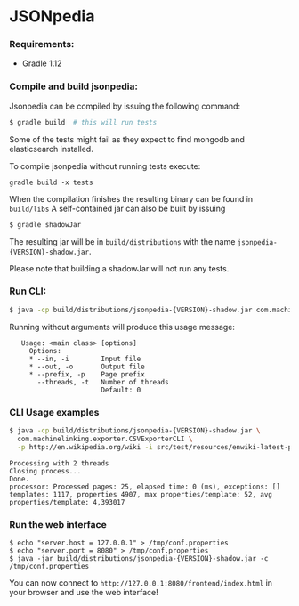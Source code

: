 # JSONpedia

### Requirements:
- Gradle 1.12

### Compile and build jsonpedia:

Jsonpedia can be compiled by issuing the following command:

```bash
$ gradle build  # this will run tests
```

Some of the tests might fail as they expect to find mongodb and elasticsearch installed.

To compile jsonpedia without running tests execute: 
```
gradle build -x tests
```

When the compilation finishes the resulting binary can be found in ```build/libs```
A self-contained jar can also be built by issuing 
```bash
$ gradle shadowJar
```

The resulting jar will be in ```build/distributions``` with the name ```jsonpedia-{VERSION}-shadow.jar```.

Please note that building a shadowJar will not run any tests.

### Run CLI:

```bash
$ java -cp build/distributions/jsonpedia-{VERSION}-shadow.jar com.machinelinking.exporter.CSVExporterCLI
```

Running without arguments will produce this usage message:
```
   Usage: <main class> [options]
     Options:
     * --in, -i        Input file
     * --out, -o       Output file
     * --prefix, -p    Page prefix
       --threads, -t   Number of threads
                       Default: 0
```
### CLI Usage examples

```bash
$ java -cp build/distributions/jsonpedia-{VERSION}-shadow.jar \
  com.machinelinking.exporter.CSVExporterCLI \
  -p http://en.wikipedia.org/wiki -i src/test/resources/enwiki-latest-pages-articles-p3.xml.gz -o out.csv
```
```
Processing with 2 threads
Closing process...
Done.
processor: Processed pages: 25, elapsed time: 0 (ms), exceptions: []
templates: 1117, properties 4907, max properties/template: 52, avg properties/template: 4,393017
```

### Run the web interface
```
$ echo "server.host = 127.0.0.1" > /tmp/conf.properties
$ echo "server.port = 8080" > /tmp/conf.properties
$ java -jar build/distributions/jsonpedia-{VERSION}-shadow.jar -c /tmp/conf.properties
```

You can now connect to ```http://127.0.0.1:8080/frontend/index.html``` in your browser and use the web interface!
